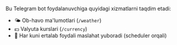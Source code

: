 Bu Telegram bot foydalanuvchiga quyidagi xizmatlarni taqdim etadi:

- 🌤 Ob-havo ma'lumotlari (`/weather`)
- 💵 Valyuta kurslari (`/currency`)
- 📌 Har kuni ertalab foydali maslahat yuboradi (scheduler orqali)


